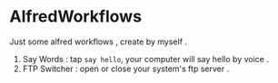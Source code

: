 # AlfredWorkflows
Just some alfred workflows , create by myself .

1. Say Words : tap `say hello`, your computer will say hello by voice .
2. FTP Switcher : open or close your system's ftp server .

